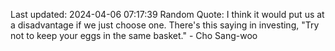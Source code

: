 Last updated: 2024-04-06 07:17:39
Random Quote: I think it would put us at a disadvantage if we just choose one. There's this saying in investing, "Try not to keep your eggs in the same basket." - Cho Sang-woo